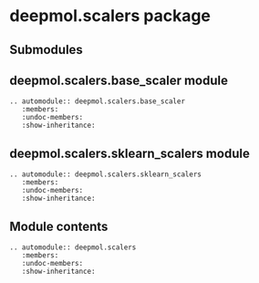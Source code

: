 # deepmol.scalers package

## Submodules

## deepmol.scalers.base_scaler module

```{eval-rst}
.. automodule:: deepmol.scalers.base_scaler
   :members:
   :undoc-members:
   :show-inheritance:
```

## deepmol.scalers.sklearn_scalers module

```{eval-rst}
.. automodule:: deepmol.scalers.sklearn_scalers
   :members:
   :undoc-members:
   :show-inheritance:
```

## Module contents

```{eval-rst}
.. automodule:: deepmol.scalers
   :members:
   :undoc-members:
   :show-inheritance:
```
